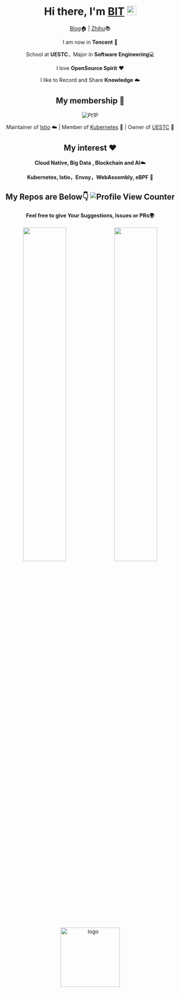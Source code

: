 
<div align="center">
  
<h1>Hi there, I'm <a href="https://www.liuxunzhuo.com/">BIT</a> <img src="https://media.giphy.com/media/hvRJCLFzcasrR4ia7z/giphy.gif" width="25px"> </h1>
  
[Blog](https://www.liuxunzhuo.com)🏠  | [Zhihu](https://zhihu.com/people/liuxunzhuo)📚

I am now in **Tencent** 🐧

School at **UESTC**，Major in **Software Engineering**💻

I love **OpenSource Spirit** ❤️

I like to Record and Share **Knowledge** ☁️
  
## My membership 🥇
  
![Pt1P](https://user-images.githubusercontent.com/48784001/130169241-21e51597-9693-47ff-a304-de1812851cd7.gif)


Maintainer of [Istio](https://github.com/istio) ☁️ |  Member of [Kubernetes](https://github.com/Kubernetes) 🚀 |  Owner of [UESTC](https://github.com/uestcer) 🏫

## My interest ❤️ 

**Cloud Native, Big Data , Blockchain and AI**☁️

**Kubernetes, Istio，Envoy，WebAssembly, eBPF** 🤖️

## My Repos are Below👇 ![Profile View Counter](https://komarev.com/ghpvc/?username=Xunzhuo)

#### Feel free to give Your Suggestions, Issues or PRs🌍
  
<p align="center">
  <img width="48%" src="https://github-readme-stats.vercel.app/api?username=Xunzhuo&show_icons=true&theme=tokyonight" />
  <img width="48%" src="https://github-readme-streak-stats.herokuapp.com/?user=Xunzhuo&theme=tokyonight" />
</p>

<img src="https://github-profile-trophy.vercel.app/?username=xunzhuo&theme=flat&column=7&margin-w=10" alt="logo" height="160" align="center" />
  
  
</div>

